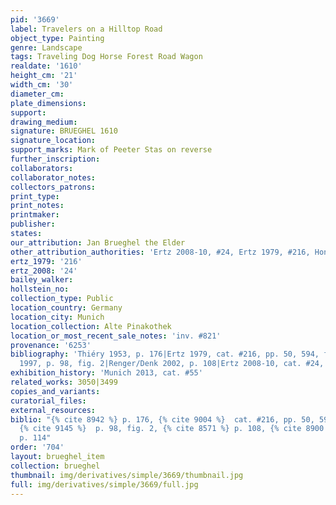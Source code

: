 ```yaml
---
pid: '3669'
label: Travelers on a Hilltop Road
object_type: Painting
genre: Landscape
tags: Traveling Dog Horse Forest Road Wagon
realdate: '1610'
height_cm: '21'
width_cm: '30'
diameter_cm: 
plate_dimensions: 
support: 
drawing_medium: 
signature: BRUEGHEL 1610
signature_location: 
support_marks: Mark of Peeter Stas on reverse
further_inscription: 
collaborators: 
collaborator_notes: 
collectors_patrons: 
print_type: 
print_notes: 
printmaker: 
publisher: 
states: 
our_attribution: Jan Brueghel the Elder
other_attribution_authorities: 'Ertz 2008-10, #24, Ertz 1979, #216, Honig database'
ertz_1979: '216'
ertz_2008: '24'
bailey_walker: 
hollstein_no: 
collection_type: Public
location_country: Germany
location_city: Munich
location_collection: Alte Pinakothek
location_or_most_recent_sale_notes: 'inv. #821'
provenance: '6253'
bibliography: 'Thiéry 1953, p. 176|Ertz 1979, cat. #216, pp. 50, 594, fig. 18|Essen/Vienna
  1997, p. 98, fig. 2|Renger/Denk 2002, p. 108|Ertz 2008-10, cat. #24, p. 114'
exhibition_history: 'Munich 2013, cat. #55'
related_works: 3050|3499
copies_and_variants: 
curatorial_files: 
external_resources: 
biblio: "{% cite 8942 %} p. 176, {% cite 9004 %}  cat. #216, pp. 50, 594, fig. 18,
  {% cite 9145 %}  p. 98, fig. 2, {% cite 8571 %} p. 108, {% cite 8900 %} cat. #24,
  p. 114"
order: '704'
layout: brueghel_item
collection: brueghel
thumbnail: img/derivatives/simple/3669/thumbnail.jpg
full: img/derivatives/simple/3669/full.jpg
---
```

